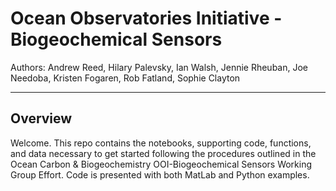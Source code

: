 # Ocean Observatories Initiative - Biogeochemical Sensors
Authors: Andrew Reed, Hilary Palevsky, Ian Walsh, Jennie Rheuban, Joe Needoba, Kristen Fogaren, Rob Fatland, Sophie Clayton

---
## Overview
Welcome. This repo contains the notebooks, supporting code, functions, and data necessary to get started following the procedures outlined in the Ocean Carbon & Biogeochemistry OOI-Biogeochemical Sensors Working Group Effort. Code is presented with both MatLab and Python examples.
